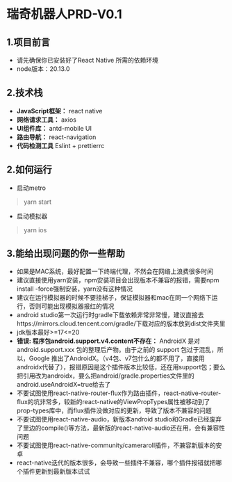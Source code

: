 
# 瑞奇机器人PRD-V0.1

## 1.项目前言
- 请先确保你已安装好了React Native 所需的依赖环境
- node版本：20.13.0

## 2.技术栈
- **JavaScript框架：** react native
- **网络请求工具：** axios
- **UI组件库：** antd-mobile UI
- **路由导航：** react-navigation
- **代码检测工具** Eslint + prettierrc



## 2.如何运行
- 启动metro
>yarn start
- 启动模拟器
> yarn ios

## 3.能给出现问题的你一些帮助
- 如果是MAC系统，最好配置一下终端代理，不然会在网络上浪费很多时间
- 建议直接使用yarn安装，npm安装项目会出现版本不兼容的报错，需要npm install -force强制安装，yarn没有这种情况
- 建议在运行模拟器的时候不要挂梯子，保证模拟器和mac在同一个网络下运行，否则可能出现模拟器报红的情况
- android studio第一次运行时gradle下载依赖非常非常慢，建议直接去https://mirrors.cloud.tencent.com/gradle/下载对应的版本放到dist文件夹里
- jdk版本最好>=17<=20
- **错误: 程序包android.support.v4.content不存在：** AndroidX 是对 android.support.xxx 包的整理后产物。由于之前的 support 包过于混乱，所以，Google 推出了AndroidX。（v4包、v7包什么的都不用了，直接用androidx代替了），报错原因是这个插件版本比较低，还在用support包；要么把引用改为androidx，要么把android/gradle.properties文件里的android.useAndroidX=true给去了
- 不要试图使用react-native-router-flux作为路由插件，react-native-router-flux的坑非常多，较新的react-native的ViewPropTypes属性被移动到了prop-types库中，而flux插件没做对应的更新，导致了版本不兼容的问题
- 不要试图使用react-native-audio，新版本android studio和Gradle已经废弃了里边的compile()等方法，最新版的react-native-audio还在用，会有兼容性问题
- 不要试图使用react-native-community/cameraroll插件，不兼容新版本的安卓
- react-native迭代的版本很多，会导致一些插件不兼容，哪个插件报错就把哪个插件更新到最新版本试试
